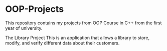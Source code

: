 # OOP-Projects
This repository contains my projects from OOP Course in C++ from the first year of university.

The Library Project
This is an application that allows a library to store, modify, and verify different data about their customers.
